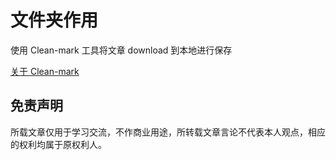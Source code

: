 # 文件夹作用

使用 Clean-mark 工具将文章 download 到本地进行保存

[关于 Clean-mark ](../500--小技巧/Clean-mark.md)

## 免责声明

所载文章仅用于学习交流，不作商业用途，所转载文章言论不代表本人观点，相应的权利均属于原权利人。

